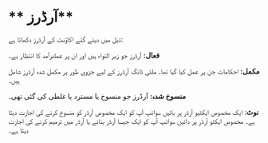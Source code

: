 # ** آرڈرز**

ذیل میں دیئے گئے اکاؤنٹ کے آرڈرز دکھاتا ہے:

**فعال:** آرڈرز جو زیر التواء ہیں اور ان پر عملدرآمد کا انتظار ہے۔

**مکمل:** احکامات جن پر عمل کیا گیا تھا۔ ملٹی ٹانگ آرڈرز کے لیے جزوی طور پر مکمل شدہ آرڈرز شامل ہیں۔

**منسوخ شدہ:** آرڈرز جو منسوخ یا مسترد یا غلطی کی گئی تھی۔

**نوٹ**: ایک مخصوص ایکٹیو آرڈر پر بائیں سوائپ آپ کو ایک مخصوص آرڈر کو منسوخ کرنے کی اجازت دیتا ہے۔ 
مخصوص ایکٹو آرڈر پر دائیں سوائپ آپ کو ایک جیسا آرڈر بنانے یا آرڈر میں ترمیم کرنے کی اجازت دیتا ہے۔
